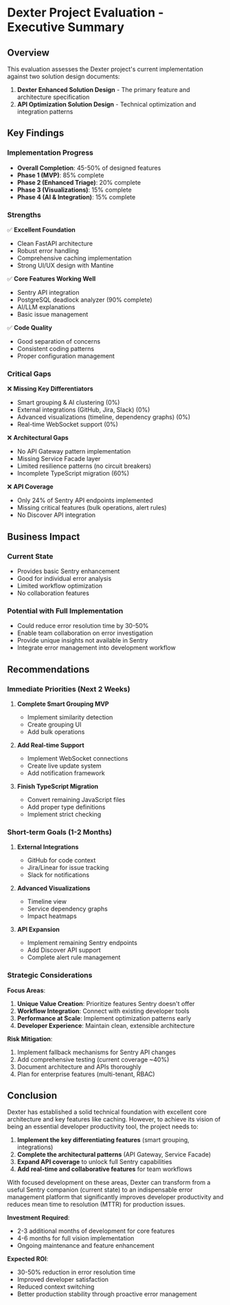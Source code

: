 # Dexter Project Evaluation - Executive Summary

## Overview

This evaluation assesses the Dexter project's current implementation against two solution design documents:
1. **Dexter Enhanced Solution Design** - The primary feature and architecture specification
2. **API Optimization Solution Design** - Technical optimization and integration patterns

## Key Findings

### Implementation Progress
- **Overall Completion**: 45-50% of designed features
- **Phase 1 (MVP)**: 85% complete
- **Phase 2 (Enhanced Triage)**: 20% complete
- **Phase 3 (Visualizations)**: 15% complete
- **Phase 4 (AI & Integration)**: 15% complete

### Strengths
✅ **Excellent Foundation**
- Clean FastAPI architecture
- Robust error handling
- Comprehensive caching implementation
- Strong UI/UX design with Mantine

✅ **Core Features Working Well**
- Sentry API integration
- PostgreSQL deadlock analyzer (90% complete)
- AI/LLM explanations
- Basic issue management

✅ **Code Quality**
- Good separation of concerns
- Consistent coding patterns
- Proper configuration management

### Critical Gaps

❌ **Missing Key Differentiators**
- Smart grouping & AI clustering (0%)
- External integrations (GitHub, Jira, Slack) (0%)
- Advanced visualizations (timeline, dependency graphs) (0%)
- Real-time WebSocket support (0%)

❌ **Architectural Gaps**
- No API Gateway pattern implementation
- Missing Service Facade layer
- Limited resilience patterns (no circuit breakers)
- Incomplete TypeScript migration (60%)

❌ **API Coverage**
- Only 24% of Sentry API endpoints implemented
- Missing critical features (bulk operations, alert rules)
- No Discover API integration

## Business Impact

### Current State
- Provides basic Sentry enhancement
- Good for individual error analysis
- Limited workflow optimization
- No collaboration features

### Potential with Full Implementation
- Could reduce error resolution time by 30-50%
- Enable team collaboration on error investigation
- Provide unique insights not available in Sentry
- Integrate error management into development workflow

## Recommendations

### Immediate Priorities (Next 2 Weeks)
1. **Complete Smart Grouping MVP**
   - Implement similarity detection
   - Create grouping UI
   - Add bulk operations

2. **Add Real-time Support**
   - Implement WebSocket connections
   - Create live update system
   - Add notification framework

3. **Finish TypeScript Migration**
   - Convert remaining JavaScript files
   - Add proper type definitions
   - Implement strict checking

### Short-term Goals (1-2 Months)
1. **External Integrations**
   - GitHub for code context
   - Jira/Linear for issue tracking
   - Slack for notifications

2. **Advanced Visualizations**
   - Timeline view
   - Service dependency graphs
   - Impact heatmaps

3. **API Expansion**
   - Implement remaining Sentry endpoints
   - Add Discover API support
   - Complete alert rule management

### Strategic Considerations

**Focus Areas**:
1. **Unique Value Creation**: Prioritize features Sentry doesn't offer
2. **Workflow Integration**: Connect with existing developer tools
3. **Performance at Scale**: Implement optimization patterns early
4. **Developer Experience**: Maintain clean, extensible architecture

**Risk Mitigation**:
1. Implement fallback mechanisms for Sentry API changes
2. Add comprehensive testing (current coverage ~40%)
3. Document architecture and APIs thoroughly
4. Plan for enterprise features (multi-tenant, RBAC)

## Conclusion

Dexter has established a solid technical foundation with excellent core architecture and key features like caching. However, to achieve its vision of being an essential developer productivity tool, the project needs to:

1. **Implement the key differentiating features** (smart grouping, integrations)
2. **Complete the architectural patterns** (API Gateway, Service Facade)
3. **Expand API coverage** to unlock full Sentry capabilities
4. **Add real-time and collaborative features** for team workflows

With focused development on these areas, Dexter can transform from a useful Sentry companion (current state) to an indispensable error management platform that significantly improves developer productivity and reduces mean time to resolution (MTTR) for production issues.

**Investment Required**: 
- 2-3 additional months of development for core features
- 4-6 months for full vision implementation
- Ongoing maintenance and feature enhancement

**Expected ROI**:
- 30-50% reduction in error resolution time
- Improved developer satisfaction
- Reduced context switching
- Better production stability through proactive error management
